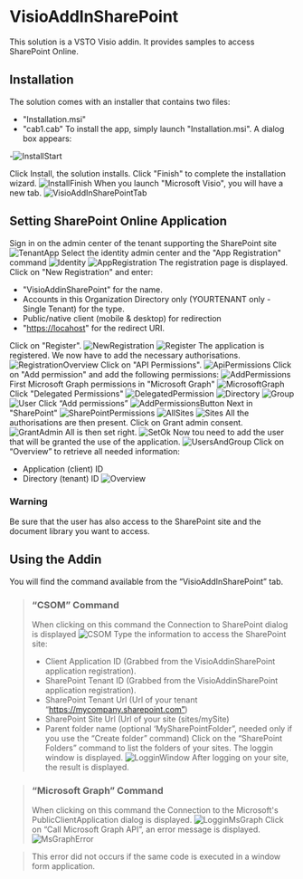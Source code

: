 # VisioAddInSharePoint
   This solution is a VSTO Visio addin.
   It provides samples to access SharePoint Online.
## Installation
The solution comes with an installer that contains two files:
- "Installation.msi"
- "cab1.cab"
To install the app, simply launch "Installation.msi".
A dialog box appears:

-![InstallStart](https://github.com/MichelLaplane/VisioAddInSharePoint/blob/master/VisioAddInSharePoint/Readme/InstallStart.png)

Click Install, the solution installs.
Click "Finish" to complete the installation wizard.
![InstallFinish](https://github.com/MichelLaplane/VisioAddInSharePoint/blob/master/VisioAddInSharePoint/Readme/InstallFinish.png)
When you launch "Microsoft Visio", you will have a new tab.
![VisioAddInSharePointTab](https://github.com/MichelLaplane/VisioAddInSharePoint/blob/master/VisioAddInSharePoint/Readme/VisioAddInSharePointTab.png)
## Setting SharePoint Online Application
Sign in on the admin center of the tenant supporting the SharePoint site
![TenantApp](https://github.com/MichelLaplane/VisioAddInSharePoint/blob/master/VisioAddInSharePoint/Readme/TenantApp.png)
Select the identity admin center and the "App Registration" command
![Identity](https://github.com/MichelLaplane/VisioAddInSharePoint/blob/master/VisioAddInSharePoint/Readme/Identity.png)
![AppRegistration](https://github.com/MichelLaplane/VisioAddInSharePoint/blob/master/VisioAddInSharePoint/Readme/AppRegistration.png)
The registration page is displayed.
Click on "New Registration" and enter:

- "VisioAddinSharePoint" for the name.
- Accounts in this Organization Directory only (YOURTENANT only - Single Tenant) for the type.
- Public/native client (mobile & desktop) for redirection
- "<https://locahost>" for the redirect URI.

Click on "Register".
![NewRegistration](https://github.com/MichelLaplane/VisioAddInSharePoint/blob/master/VisioAddInSharePoint/Readme/NewRegistration.png)
![Register](https://github.com/MichelLaplane/VisioAddInSharePoint/blob/master/VisioAddInSharePoint/Readme/Register.png)
The application is registered. We now have to add the necessary authorisations.
![RegistrationOverview](https://github.com/MichelLaplane/VisioAddInSharePoint/blob/master/VisioAddInSharePoint/Readme/RegistrationOverview.png)
Click on "API Permissions".
![ApiPermissions](https://github.com/MichelLaplane/VisioAddInSharePoint/blob/master/VisioAddInSharePoint/Readme/ApiPermissions.png)
Click on "Add permission" and add the following permissions:
![AddPermissions](https://github.com/MichelLaplane/VisioAddInSharePoint/blob/master/VisioAddInSharePoint/Readme/AddPermissions.png)
First Microsoft Graph permissions in "Microsoft Graph" 
![MicrosoftGraph](https://github.com/MichelLaplane/VisioAddInSharePoint/blob/master/VisioAddInSharePoint/Readme/MicrosoftGraph.png)
Click "Delegated Permissions"
![DelegatedPermission](https://github.com/MichelLaplane/VisioAddInSharePoint/blob/master/VisioAddInSharePoint/Readme/DelegatedPermission.png)
![Directory](https://github.com/MichelLaplane/VisioAddInSharePoint/blob/master/VisioAddInSharePoint/Readme/Directory.png)
![Group](https://github.com/MichelLaplane/VisioAddInSharePoint/blob/master/VisioAddInSharePoint/Readme/Group.png)
![User](https://github.com/MichelLaplane/VisioAddInSharePoint/blob/master/VisioAddInSharePoint/Readme/User.png)
Click “Add permissions” 
![AddPermissionsButton](https://github.com/MichelLaplane/VisioAddInSharePoint/blob/master/VisioAddInSharePoint/Readme/AddPermissionsButton.png)
Next in "SharePoint"
![SharePointPermissions](https://github.com/MichelLaplane/VisioAddInSharePoint/blob/master/VisioAddInSharePoint/Readme/SharePointPermissions.png)
![AllSites](https://github.com/MichelLaplane/VisioAddInSharePoint/blob/master/VisioAddInSharePoint/Readme/AllSites.png)
![Sites](https://github.com/MichelLaplane/VisioAddInSharePoint/blob/master/VisioAddInSharePoint/Readme/Sites.png)
All the authorisations are then present. Click on Grant admin consent.
![GrantAdmin](https://github.com/MichelLaplane/VisioAddInSharePoint/blob/master/VisioAddInSharePoint/Readme/GrantAdmin.png)
All is then set right.
![SetOk](https://github.com/MichelLaplane/VisioAddInSharePoint/blob/master/VisioAddInSharePoint/Readme/SetOk.png)
Now tou need to add the user that will be granted the use of the application.
![UsersAndGroup](https://github.com/MichelLaplane/VisioAddInSharePoint/blob/master/VisioAddInSharePoint/Readme/UsersAndGroup.png)
Click on “Overview” to retrieve all needed information:
- Application (client) ID
- Directory (tenant) ID
![Overview](https://github.com/MichelLaplane/VisioAddInSharePoint/blob/master/VisioAddInSharePoint/Readme/Overview.png)
 ### Warning
 Be sure that the user has also access to the SharePoint site and the document library you want to access.
 ## Using the Addin
 You will find the command available from the “VisioAddInSharePoint” tab.
   >### “CSOM” Command
   >When clicking on this command the Connection to SharePoint dialog is displayed
   ![CSOM](https://github.com/MichelLaplane/VisioAddInSharePoint/blob/master/VisioAddInSharePoint/Readme/CSOM.png)
   Type the information to access the SharePoint site:
   >- Client Application ID (Grabbed from the VisioAddinSharePoint application registration).
>- SharePoint Tenant ID (Grabbed from the VisioAddinSharePoint application registration).
>- SharePoint Tenant Url (Url of your tenant “https://mycompany.sharepoint.com”)
>- SharePoint Site Url (Url of your site (sites/mySite)
>- Parent folder name (optional ‘MySharePointFolder”, needed only if you use the “Create folder” command)
>Click on the “SharePoint Folders” command to list the folders of your sites. The loggin window is displayed.
   ![LogginWindow](https://github.com/MichelLaplane/VisioAddInSharePoint/blob/master/VisioAddInSharePoint/Readme/LogginWindow.png)
   >After logging on your site, the result is displayed.
 
 >### “Microsoft Graph” Command
>When clicking on this command the Connection to the Microsoft's PublicClientApplication dialog is displayed.
   ![LogginMsGraph](https://github.com/MichelLaplane/VisioAddInSharePoint/blob/master/VisioAddInSharePoint/Readme/LogginMsGraph.png)
   >Click on “Call Microsoft Graph API”, an error message is displayed.
   ![MsGraphError](https://github.com/MichelLaplane/VisioAddInSharePoint/blob/master/VisioAddInSharePoint/Readme/MsGraphError.png)

   >This error did not occurs if the same code is executed in a window form application.


